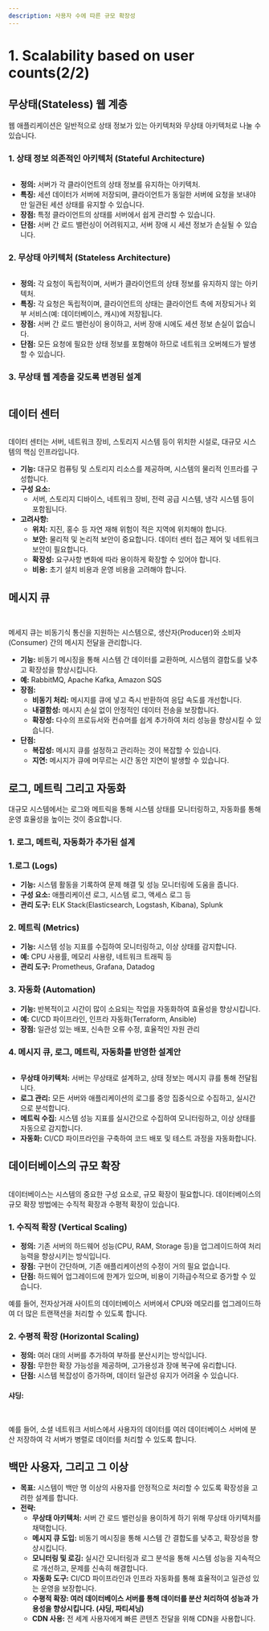 ```yaml
---
description: 사용자 수에 따른 규모 확장성
---
```


# 1. Scalability based on user counts(2/2)

## **무상태(Stateless) 웹 계층**

웹 애플리케이션은 일반적으로 상태 정보가 있는 아키텍처와 무상태 아키텍처로 나눌 수 있습니다.

### **1. 상태 정보 의존적인 아키텍처 (Stateful Architecture)**

<figure><img src="../../.gitbook/assets/image.png" alt=""><figcaption></figcaption></figure>

* **정의:** 서버가 각 클라이언트의 상태 정보를 유지하는 아키텍처.
* **특징:** 세션 데이터가 서버에 저장되며, 클라이언트가 동일한 서버에 요청을 보내야만 일관된 세션 상태를 유지할 수 있습니다.
* **장점:** 특정 클라이언트의 상태를 서버에서 쉽게 관리할 수 있습니다.
* **단점:** 서버 간 로드 밸런싱이 어려워지고, 서버 장애 시 세션 정보가 손실될 수 있습니다.

### **2. 무상태 아키텍처 (Stateless Architecture)**

<figure><img src="../../.gitbook/assets/image (1).png" alt=""><figcaption></figcaption></figure>

* **정의:** 각 요청이 독립적이며, 서버가 클라이언트의 상태 정보를 유지하지 않는 아키텍처.
* **특징:** 각 요청은 독립적이며, 클라이언트의 상태는 클라이언트 측에 저장되거나 외부 서비스(예: 데이터베이스, 캐시)에 저장됩니다.
* **장점:** 서버 간 로드 밸런싱이 용이하고, 서버 장애 시에도 세션 정보 손실이 없습니다.
* **단점:** 모든 요청에 필요한 상태 정보를 포함해야 하므로 네트워크 오버헤드가 발생할 수 있습니다.

### 3. 무상태 웹 계층을 갖도록 변경된 설계

<figure><img src="../../.gitbook/assets/image (2).png" alt=""><figcaption></figcaption></figure>

## **데이터 센터**

<figure><img src="../../.gitbook/assets/image (3).png" alt=""><figcaption></figcaption></figure>

데이터 센터는 서버, 네트워크 장비, 스토리지 시스템 등이 위치한 시설로, 대규모 시스템의 핵심 인프라입니다.

* **기능:** 대규모 컴퓨팅 및 스토리지 리소스를 제공하며, 시스템의 물리적 인프라를 구성합니다.
* **구성 요소:**
  * 서버, 스토리지 디바이스, 네트워크 장비, 전력 공급 시스템, 냉각 시스템 등이 포함됩니다.
* **고려사항:**
  * **위치:** 지진, 홍수 등 자연 재해 위험이 적은 지역에 위치해야 합니다.
  * **보안:** 물리적 및 논리적 보안이 중요합니다. 데이터 센터 접근 제어 및 네트워크 보안이 필요합니다.
  * **확장성:** 요구사항 변화에 따라 용이하게 확장할 수 있어야 합니다.
  * **비용:** 초기 설치 비용과 운영 비용을 고려해야 합니다.

## **메시지 큐**

<figure><img src="../../.gitbook/assets/image (4).png" alt=""><figcaption></figcaption></figure>

<figure><img src="../../.gitbook/assets/image (5).png" alt=""><figcaption></figcaption></figure>

메세지 큐는 비동기식 통신을 지원하는 시스템으로, 생산자(Producer)와 소비자(Consumer) 간의 메시지 전달을 관리합니다.

* **기능:** 비동기 메시징을 통해 시스템 간 데이터를 교환하며, 시스템의 결합도를 낮추고 확장성을 향상시킵니다.
* **예:** RabbitMQ, Apache Kafka, Amazon SQS
* **장점:**
  * **비동기 처리:** 메시지를 큐에 넣고 즉시 반환하여 응답 속도를 개선합니다.
  * **내결함성:** 메시지 손실 없이 안정적인 데이터 전송을 보장합니다.
  * **확장성:** 다수의 프로듀서와 컨슈머를 쉽게 추가하여 처리 성능을 향상시킬 수 있습니다.
* **단점:**
  * **복잡성:** 메시지 큐를 설정하고 관리하는 것이 복잡할 수 있습니다.
  * **지연:** 메시지가 큐에 머무르는 시간 동안 지연이 발생할 수 있습니다.

## **로그, 메트릭 그리고 자동화**

대규모 시스템에서는 로그와 메트릭을 통해 시스템 상태를 모니터링하고, 자동화를 통해 운영 효율성을 높이는 것이 중요합니다.

### 1. 로그, 메트릭, 자동화가 추가된 설계

### **1.로그 (Logs)**

* **기능:** 시스템 활동을 기록하여 문제 해결 및 성능 모니터링에 도움을 줍니다.
* **구성 요소:** 애플리케이션 로그, 시스템 로그, 액세스 로그 등
* **관리 도구:** ELK Stack(Elasticsearch, Logstash, Kibana), Splunk

### **2. 메트릭 (Metrics)**

* **기능:** 시스템 성능 지표를 수집하여 모니터링하고, 이상 상태를 감지합니다.
* **예:** CPU 사용률, 메모리 사용량, 네트워크 트래픽 등
* **관리 도구:** Prometheus, Grafana, Datadog

### **3. 자동화 (Automation)**

* **기능:** 반복적이고 시간이 많이 소요되는 작업을 자동화하여 효율성을 향상시킵니다.
* **예:** CI/CD 파이프라인, 인프라 자동화(Terraform, Ansible)
* **장점:** 일관성 있는 배포, 신속한 오류 수정, 효율적인 자원 관리

### **4. 메시지 큐, 로그, 메트릭, 자동화를 반영한 설계안**

<figure><img src="../../.gitbook/assets/image (6).png" alt=""><figcaption></figcaption></figure>

* **무상태 아키텍처:** 서버는 무상태로 설계하고, 상태 정보는 메시지 큐를 통해 전달됩니다.
* **로그 관리:** 모든 서버와 애플리케이션의 로그를 중앙 집중식으로 수집하고, 실시간으로 분석합니다.
* **메트릭 수집:** 시스템 성능 지표를 실시간으로 수집하여 모니터링하고, 이상 상태를 자동으로 감지합니다.
* **자동화:** CI/CD 파이프라인을 구축하여 코드 배포 및 테스트 과정을 자동화합니다.

## **데이터베이스의 규모 확장**

<figure><img src="../../.gitbook/assets/image (7).png" alt=""><figcaption></figcaption></figure>

데이터베이스는 시스템의 중요한 구성 요소로, 규모 확장이 필요합니다. 데이터베이스의 규모 확장 방법에는 수직적 확장과 수평적 확장이 있습니다.

### **1. 수직적 확장 (Vertical Scaling)**

* **정의:** 기존 서버의 하드웨어 성능(CPU, RAM, Storage 등)을 업그레이드하여 처리 능력을 향상시키는 방식입니다.
* **장점:** 구현이 간단하며, 기존 애플리케이션의 수정이 거의 필요 없습니다.
* **단점:** 하드웨어 업그레이드에 한계가 있으며, 비용이 기하급수적으로 증가할 수 있습니다.

예를 들어, 전자상거래 사이트의 데이터베이스 서버에서 CPU와 메모리를 업그레이드하여 더 많은 트랜잭션을 처리할 수 있도록 합니다.

### **2. 수평적 확장 (Horizontal Scaling)**

* **정의:** 여러 대의 서버를 추가하여 부하를 분산시키는 방식입니다.
* **장점:** 무한한 확장 가능성을 제공하며, 고가용성과 장애 복구에 유리합니다.
* **단점:** 시스템 복잡성이 증가하며, 데이터 일관성 유지가 어려울 수 있습니다.

#### 샤딩:&#x20;

<figure><img src="../../.gitbook/assets/image (8).png" alt=""><figcaption></figcaption></figure>

<figure><img src="../../.gitbook/assets/image (96).png" alt=""><figcaption></figcaption></figure>

예를 들어, 소셜 네트워크 서비스에서 사용자의 데이터를 여러 데이터베이스 서버에 분산 저장하여 각 서버가 병렬로 데이터를 처리할 수 있도록 합니다.



## **백만 사용자, 그리고 그 이상**

* **목표:** 시스템이 백만 명 이상의 사용자를 안정적으로 처리할 수 있도록 확장성을 고려한 설계를 합니다.
* **전략:**
  * **무상태 아키텍처:** 서버 간 로드 밸런싱을 용이하게 하기 위해 무상태 아키텍처를 채택합니다.
  * **메시지 큐 도입:** 비동기 메시징을 통해 시스템 간 결합도를 낮추고, 확장성을 향상시킵니다.
  * **모니터링 및 로깅:** 실시간 모니터링과 로그 분석을 통해 시스템 성능을 지속적으로 개선하고, 문제를 신속히 해결합니다.
  * **자동화 도구:** CI/CD 파이프라인과 인프라 자동화를 통해 효율적이고 일관성 있는 운영을 보장합니다.
  * **수평적 확장: 여러 데이터베이스 서버를 통해 데이터를 분산 처리하여 성능과 가용성을 향상시킵니다. (샤딩, 파티셔닝)**
  * **CDN 사용:** 전 세계 사용자에게 빠른 콘텐츠 전달을 위해 CDN을 사용합니다.
